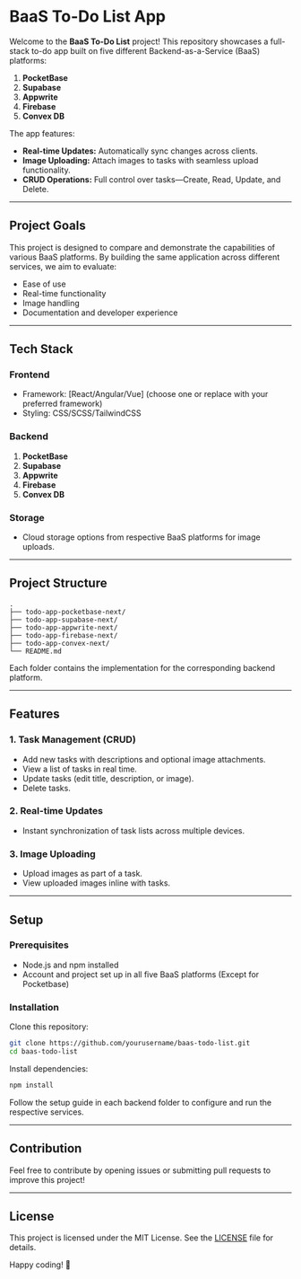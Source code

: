 # BaaS To-Do List App

Welcome to the **BaaS To-Do List** project! This repository showcases a full-stack to-do app built on five different Backend-as-a-Service (BaaS) platforms:

1. **PocketBase**
2. **Supabase**
3. **Appwrite**
4. **Firebase**
5. **Convex DB**

The app features:

- **Real-time Updates:** Automatically sync changes across clients.
- **Image Uploading:** Attach images to tasks with seamless upload functionality.
- **CRUD Operations:** Full control over tasks—Create, Read, Update, and Delete.

---

## Project Goals

This project is designed to compare and demonstrate the capabilities of various BaaS platforms. By building the same application across different services, we aim to evaluate:

- Ease of use
- Real-time functionality
- Image handling
- Documentation and developer experience

---

## Tech Stack

### Frontend

- Framework: [React/Angular/Vue] (choose one or replace with your preferred framework)
- Styling: CSS/SCSS/TailwindCSS

### Backend

1. **PocketBase**
2. **Supabase**
3. **Appwrite**
4. **Firebase**
5. **Convex DB**

### Storage

- Cloud storage options from respective BaaS platforms for image uploads.

---

## Project Structure

```
.
├── todo-app-pocketbase-next/
├── todo-app-supabase-next/
├── todo-app-appwrite-next/
├── todo-app-firebase-next/
├── todo-app-convex-next/
└── README.md
```

Each folder contains the implementation for the corresponding backend platform.

---

## Features

### 1. **Task Management (CRUD)**

- Add new tasks with descriptions and optional image attachments.
- View a list of tasks in real time.
- Update tasks (edit title, description, or image).
- Delete tasks.

### 2. **Real-time Updates**

- Instant synchronization of task lists across multiple devices.

### 3. **Image Uploading**

- Upload images as part of a task.
- View uploaded images inline with tasks.

---

## Setup

### Prerequisites

- Node.js and npm installed
- Account and project set up in all five BaaS platforms (Except for Pocketbase)

### Installation

Clone this repository:

```bash
git clone https://github.com/yourusername/baas-todo-list.git
cd baas-todo-list
```

Install dependencies:

```bash
npm install
```

Follow the setup guide in each backend folder to configure and run the respective services.

---

## Contribution

Feel free to contribute by opening issues or submitting pull requests to improve this project!

---

## License

This project is licensed under the MIT License. See the [LICENSE](LICENSE) file for details.

Happy coding! 🎉
